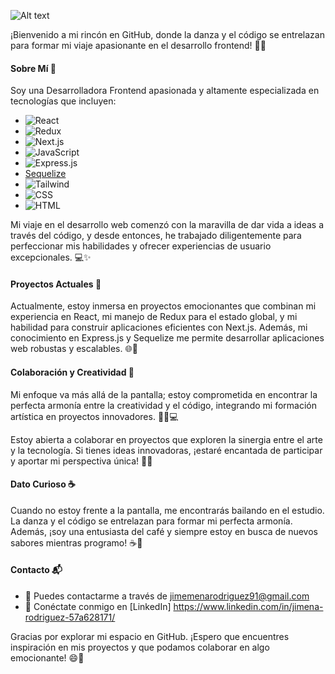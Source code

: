 ![Alt text](https://media.giphy.com/media/v1.Y2lkPTc5MGI3NjExb2l5M3MwcW9ucDUzM2JwcjJoYTg2NmtkaXdxMXdyaXgzNDBsdGtlZCZlcD12MV9pbnRlcm5hbF9naWZfYnlfaWQmY3Q9Zw/e7hZ8pHosDLvt4xuRJ/source.gif)


¡Bienvenido a mi rincón en GitHub, donde la danza y el código se entrelazan para formar mi viaje apasionante en el desarrollo frontend! 💃🎨

#### Sobre Mí 🌈

Soy una Desarrolladora Frontend apasionada y altamente especializada en tecnologías que incluyen:

- ![React](https://img.shields.io/badge/React-61DAFB?logo=react&logoColor=white&style=for-the-badge)
- ![Redux](https://img.shields.io/badge/Redux-764ABC?logo=redux&logoColor=white&style=for-the-badge)
- ![Next.js](https://img.shields.io/badge/Next.js-000000?logo=next.js&logoColor=white&style=for-the-badge)
-  ![JavaScript](https://img.shields.io/badge/JavaScript-ES6-yellow)
- ![Express.js](https://img.shields.io/badge/Express.js-000000?logo=express&logoColor=white&style=for-the-badge)
- [Sequelize](https://img.shields.io/badge/Sequelize-52B0E7?logo=sequelize&logoColor=white&style=for-the-badge)
- ![Tailwind](https://img.shields.io/badge/Tailwind_CSS-38B2AC?logo=tailwind-css&logoColor=white&style=for-the-badge)
- ![CSS](https://img.shields.io/badge/CSS-3-blue)
- ![HTML](https://img.shields.io/badge/HTML-5-orange)

Mi viaje en el desarrollo web comenzó con la maravilla de dar vida a ideas a través del código, y desde entonces, he trabajado diligentemente para perfeccionar mis habilidades y ofrecer experiencias de usuario excepcionales. 💻✨

#### Proyectos Actuales 🚀

Actualmente, estoy inmersa en proyectos emocionantes que combinan mi experiencia en React, mi manejo de Redux para el estado global, y mi habilidad para construir aplicaciones eficientes con Next.js. Además, mi conocimiento en Express.js y Sequelize me permite desarrollar aplicaciones web robustas y escalables. 🌐💪

#### Colaboración y Creatividad 🤝

Mi enfoque va más allá de la pantalla; estoy comprometida en encontrar la perfecta armonía entre la creatividad y el código, integrando mi formación artística en proyectos innovadores. 🎨👩💻

Estoy abierta a colaborar en proyectos que exploren la sinergia entre el arte y la tecnología. Si tienes ideas innovadoras, ¡estaré encantada de participar y aportar mi perspectiva única! 🤗💡

#### Dato Curioso ☕

Cuando no estoy frente a la pantalla, me encontrarás bailando en el estudio. La danza y el código se entrelazan para formar mi perfecta armonía. Además, ¡soy una entusiasta del café y siempre estoy en busca de nuevos sabores mientras programo! ☕💃

#### Contacto 📬

- 📧 Puedes contactarme a través de jimemenarodriguez91@gmail.com
- 🔗 Conéctate conmigo en [LinkedIn] https://www.linkedin.com/in/jimena-rodriguez-57a628171/

Gracias por explorar mi espacio en GitHub. ¡Espero que encuentres inspiración en mis proyectos y que podamos colaborar en algo emocionante! 😄🚀
